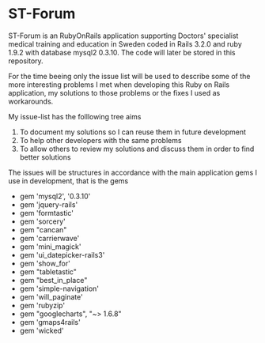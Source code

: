 ST-Forum
========

ST-Forum is an RubyOnRails application supporting Doctors' specialist medical training and education in Sweden coded 
in Rails 3.2.0 and ruby 1.9.2 with database mysql2 0.3.10. The code will later be stored in this repository.


For the time beeing only the issue list will be used to describe some of the more interesting problems I met
when developing this Ruby on Rails application, my solutions to those problems or the fixes I used 
as workarounds.

My issue-list has the folllowing tree aims

1. To document my solutions so I can reuse them in future development
2. To help other developers with the same problems
3. To allow others to review my solutions and discuss them in order to find better solutions

The issues will be structures in accordance with the main application gems I use in development, that is the gems

* gem 'mysql2', '0.3.10'
* gem 'jquery-rails'
* gem 'formtastic'
* gem 'sorcery'
* gem "cancan"
* gem 'carrierwave'
* gem 'mini_magick'
* gem 'ui_datepicker-rails3'
* gem 'show_for'
* gem "tabletastic"
* gem "best_in_place"
* gem 'simple-navigation'
* gem 'will_paginate'
* gem 'rubyzip'
* gem "googlecharts", "~> 1.6.8"
* gem 'gmaps4rails'
* gem 'wicked'
